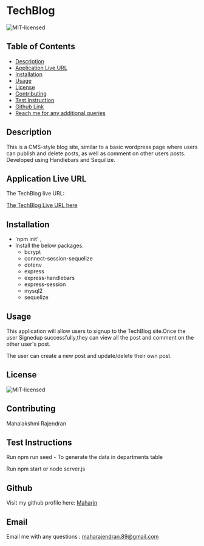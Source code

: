 # TechBlog
![MIT-licensed](https://img.shields.io/badge/license-MIT-red)

## Table of Contents
* [Description](#description)
* [Application Live URL](#application-live-url)
* [Installation](#installation)
* [Usage](#usage)
* [License](#license)
* [Contributing](#contributing)
* [Test Instruction](#tests)
* [Github Link](#github)
* [Reach me for any additional queries](#email)

## Description
This is a CMS-style blog site, similar to a basic wordpress page where users can publish and delete posts, as well as comment on other users posts. Developed using Handlebars and Sequilize.

## Application Live URL
The TechBlog live URL:

[The TechBlog Live URL here](https://pure-scrubland-34803.herokuapp.com/)

## Installation
* 'npm init' ,
* Install the below packages.
    - bcrypt 
    - connect-session-sequelize
    - dotenv
    - express
    - express-handlebars
    - express-session
    - mysql2
    - sequelize

## Usage
 This application will allow users to signup to the TechBlog site.Once the user Signedup successfully,they can view all the post and comment on the other user's post.

 The user can create a new post and update/delete their own post.

## License
![MIT-licensed](https://img.shields.io/badge/license-MIT-red)

## Contributing
 Mahalakshmi Rajendran

## Test Instructions
Run npm run seed - To generate the data in departments table

Run npm start or node server.js


## Github
Visit my github profile here: [Maharjn](https://github.com/Maharjn)

## Email
Email me with any questions : maharajendran.89@gmail.com
